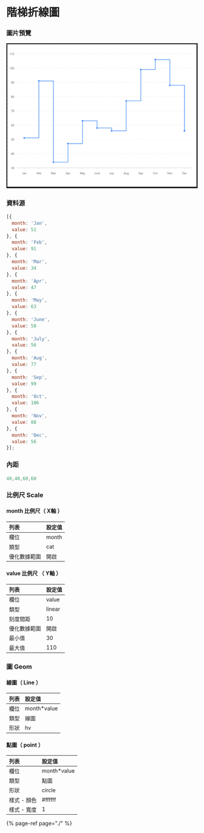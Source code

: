 # 階梯折線圖

### 圖片預覽

![&#x25B2;  &#x968E;&#x68AF;&#x6298;&#x7DDA;&#x5716;](../../.gitbook/assets/jie-ti-zhe-xian-tu.png)

###  資料源

```javascript
[{
  month: 'Jan',
  value: 51
}, {
  month: 'Feb',
  value: 91
}, {
  month: 'Mar',
  value: 34
}, {
  month: 'Apr',
  value: 47
}, {
  month: 'May',
  value: 63
}, {
  month: 'June',
  value: 58
}, {
  month: 'July',
  value: 56
}, {
  month: 'Aug',
  value: 77
}, {
  month: 'Sep',
  value: 99
}, {
  month: 'Oct',
  value: 106
}, {
  month: 'Nov',
  value: 88
}, {
  month: 'Dec',
  value: 56
}];
```



### 內距

```javascript
40,40,60,60
```



### 比例尺 Scale

#### month 比例尺（ X軸 ）

| 列表 | 設定值 |
| :--- | :--- |
| 欄位 | month |
| 類型 | cat |
| 優化數據範圍 | 開啟 |

#### value 比例尺 （ Y軸 ）

| 列表 | 設定值 |
| :--- | :--- |
| 欄位 | value |
| 類型 | linear |
| 刻度間距 | 10 |
| 優化數據範圍 | 開啟 |
| 最小值 | 30 |
| 最大值 | 110 |



### 圖 Geom

#### 線圖（ Line ）

| 列表 | 設定值 |
| :--- | :--- |
| 欄位 | month\*value |
| 類型 | 線圖 |
| 形狀 | hv |

#### 點圖（ point ）

| 列表 | 設定值 |
| :--- | :--- |
| 欄位 | month\*value |
| 類型 | 點圖 |
| 形狀 | circle |
| 樣式 - 顏色 | \#ffffff |
| 樣式 - 寬度 | 1 |



{% page-ref page="./" %}

